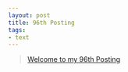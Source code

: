 ```yaml
---
layout: post
title: 96th Posting
tags: 
- text
---
```


> [Welcome to my 96th Posting](https://janghan-kor.tistory.com/484)
